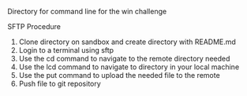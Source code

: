 Directory for command line for the win challenge

SFTP Procedure
1. Clone directory on sandbox and create directory with README.md
2. Login to a terminal using sftp
3. Use the cd command to navigate to the remote directory needed
4. Use the lcd command to navigate to directory in your local machine
5. Use the put command to upload the needed file to the remote
6. Push file to git repository
